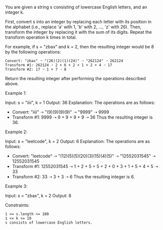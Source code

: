 You are given a string s consisting of lowercase English letters, and an integer k.

First, convert s into an integer by replacing each letter with its position in the alphabet (i.e., replace 'a' with 1, 'b' with 2, ..., 'z' with 26). Then, transform the integer by replacing it with the sum of its digits. Repeat the transform operation k times in total.

For example, if s = "zbax" and k = 2, then the resulting integer would be 8 by the following operations:

    Convert: "zbax" ➝ "(26)(2)(1)(24)" ➝ "262124" ➝ 262124
    Transform #1: 262124 ➝ 2 + 6 + 2 + 1 + 2 + 4 ➝ 17
    Transform #2: 17 ➝ 1 + 7 ➝ 8

Return the resulting integer after performing the operations described above.

Example 1:

Input: s = "iiii", k = 1
Output: 36
Explanation: The operations are as follows:

- Convert: "iiii" ➝ "(9)(9)(9)(9)" ➝ "9999" ➝ 9999
- Transform #1: 9999 ➝ 9 + 9 + 9 + 9 ➝ 36
  Thus the resulting integer is 36.

Example 2:

Input: s = "leetcode", k = 2
Output: 6
Explanation: The operations are as follows:

- Convert: "leetcode" ➝ "(12)(5)(5)(20)(3)(15)(4)(5)" ➝ "12552031545" ➝ 12552031545
- Transform #1: 12552031545 ➝ 1 + 2 + 5 + 5 + 2 + 0 + 3 + 1 + 5 + 4 + 5 ➝ 33
- Transform #2: 33 ➝ 3 + 3 ➝ 6
  Thus the resulting integer is 6.

Example 3:

Input: s = "zbax", k = 2
Output: 8

Constraints:

    1 <= s.length <= 100
    1 <= k <= 10
    s consists of lowercase English letters.
